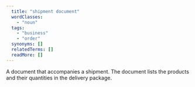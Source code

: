 ```yaml
---
  title: "shipment document"
  wordClasses:
    - "noun"
  tags:
    - "business"
    - "order"
  synonyms: []
  relatedTerms: []
  readMore: []
---
```

A document that accompanies a shipment. The document lists the products and their quantities in the delivery package.
